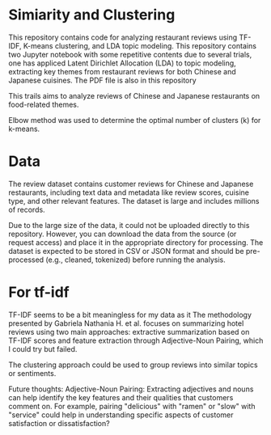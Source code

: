 
# Simiarity and Clustering
This repository contains code for analyzing restaurant reviews using TF-IDF, K-means clustering, and LDA topic modeling. This repository contains two Jupyter notebook with some repetitive contents due to several trials, one has appliced Latent Dirichlet Allocation (LDA) to topic modeling, extracting key themes from restaurant reviews for both Chinese and Japanese cuisines. The PDF file is also in this repository

This trails aims to analyze reviews of Chinese and Japanese restaurants on food-related themes.

Elbow method was used to determine the optimal number of clusters (k) for k-means. 

# Data
The review dataset contains customer reviews for Chinese and Japanese restaurants, including text data and metadata like review scores, cuisine type, and other relevant features. The dataset is large and includes millions of records.

Due to the large size of the data, it could not be uploaded directly to this repository. However, you can download the data from the source (or request access) and place it in the appropriate directory for processing. The dataset is expected to be stored in CSV or JSON format and should be pre-processed (e.g., cleaned, tokenized) before running the analysis.

# For tf-idf
TF-IDF seems to be a bit meaningless for my data as it 
The methodology presented by Gabriela Nathania H. et al. focuses on summarizing hotel reviews using two main approaches: extractive summarization based on TF-IDF scores and feature extraction through Adjective-Noun Pairing, which I could try but failed. 

The clustering approach could be used to group reviews into similar topics or sentiments. 

Future thoughts:
Adjective-Noun Pairing: Extracting adjectives and nouns can help identify the key features and their qualities that customers comment on. For example, pairing "delicious" with "ramen" or "slow" with "service" could help in understanding specific aspects of customer satisfaction or dissatisfaction?


